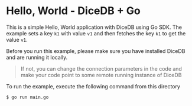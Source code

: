 Hello, World - DiceDB + Go
===

This is a simple Hello, World application with DiceDB using Go SDK.
The example sets a key `k1` with value `v1` and then fetches
the key `k1` to get the value `v1`.

Before you run this example, please make sure you have installed
DiceDB and are running it locally.

> If not, you can change the connection parameters in the code
> and make your code point to some remote running instance of
> DiceDB

To run the example, execute the following command from this directory

```bash
$ go run main.go
```
